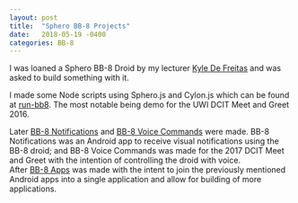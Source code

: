 ```yaml
---
layout: post
title:  "Sphero BB-8 Projects"
date:   2018-05-19 -0400
categories: BB-8
---
```


I was loaned a Sphero BB-8 Droid by my lecturer [Kyle De Freitas](https://github.com/kyledef) and was asked to build something with it.

I made some Node scripts using Sphero.js and Cylon.js which can be found at [run-bb8](https://github.com/foohyfooh/run-bb8). The most notable being demo for the UWI DCIT Meet and Greet 2016.

Later [BB-8 Notifications](https://github.com/foohyfooh/BB-8_Notifications) and [BB-8 Voice Commands](https://github.com/foohyfooh/BB-8_Voice_Commands) were made. BB-8 Notifications was an Android app to receive visual notifications using the BB-8 droid; and BB-8 Voice Commands was made for the 2017 DCIT Meet and Greet with the intention of controlling the droid with voice. <br>
After [BB-8 Apps](https://github.com/foohyfooh/BB-8_Apps) was made with the intent to join the previously mentioned Android apps into a single application and allow for building of more applications.